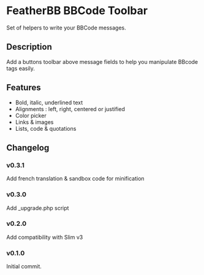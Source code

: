 # FeatherBB BBCode Toolbar
Set of helpers to write your BBCode messages.

## Description

Add a buttons toolbar above message fields to help you manipulate BBcode tags easily.

## Features

- Bold, italic, underlined text
- Alignments : left, right, centered or justified
- Color picker
- Links & images
- Lists, code & quotations

## Changelog

### v0.3.1
Add french translation & sandbox code for minification

### v0.3.0
Add \_upgrade.php script

### v0.2.0
Add compatibility with Slim v3

### v0.1.0
Initial commit.
